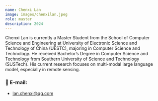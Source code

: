 ```yaml
---
name: Chenxi Lan
image: images/chenxilan.jpeg
role: master
description: 2024
---
```


Chenxi Lan is currently a Master Student from the School of Computer Science and Engineering at University of Electronic Science and Technology of China (UESTC), majoring in Computer Science and Technology. He received Bachelor’s Degree in Computer Science and Technology from Southern University of Science and Technology (SUSTech). His current research focuses on multi-modal large language model, especially in remote sensing. 

### 📧 E-mail:
- lan.chenxi@qq.com
